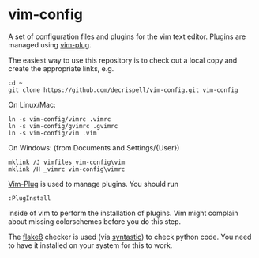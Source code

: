vim-config
==========

A set of configuration files and plugins for the vim text editor.
Plugins are managed using [vim-plug](https://github.com/junegunn/vim-plug).

The easiest way to use this repository is to check out a local copy and create the appropriate links, e.g.

```shell
cd ~
git clone https://github.com/decrispell/vim-config.git vim-config
```

On Linux/Mac:

```shell
ln -s vim-config/vimrc .vimrc
ln -s vim-config/gvimrc .gvimrc
ln -s vim-config/vim .vim
```

On Windows:
(from Documents and Settings/{User})
```shell
mklink /J vimfiles vim-config\vim
mklink /H _vimrc vim-config\vimrc
```

[Vim-Plug](https://github.com/junegunn/vim-plug) is used to manage plugins.  You should run
```
:PlugInstall
```
inside of vim to perform the installation of plugins. Vim might complain about missing colorschemes before you do this step.


The [flake8](https://pypi.python.org/pypi/flake8) checker is used (via [syntastic](https://github.com/scrooloose/syntastic)) to check python code. You need to have it installed on your system for this to work.
